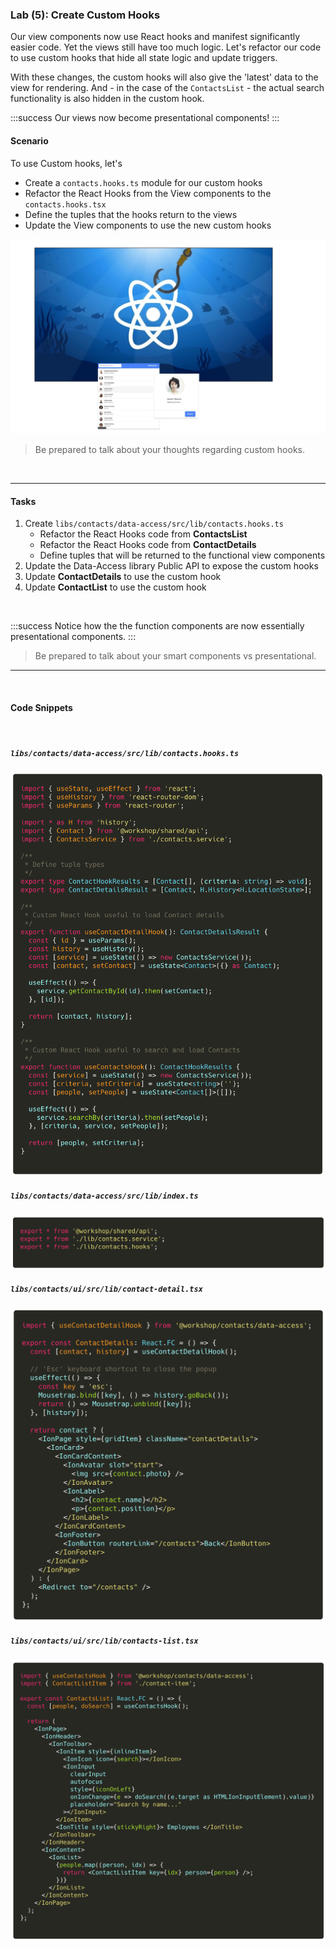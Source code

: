 ### Lab (5): Create Custom Hooks

Our view components now use React hooks and manifest significantly easier code. Yet the views still have too much logic.
Let's refactor our code to use custom hooks that hide all state logic and update triggers.

With these changes, the custom hooks will also give the 'latest' data to the view for rendering. And - in the case of the `ContactsList` - the actual search functionality is also hidden in the custom hook.

:::success
Our views now become presentational components!
:::

#### Scenario

To use Custom hooks, let's

- Create a `contacts.hooks.ts` module for our custom hooks
- Refactor the React Hooks from the View components to the `contacts.hooks.tsx`
- Define the tuples that the hooks return to the views
- Update the View components to use the new custom hooks

![](./assets/1595708557919.png)

> Be prepared to talk about your thoughts regarding custom hooks.

<br>

---

#### Tasks

1. Create `libs/contacts/data-access/src/lib/contacts.hooks.ts`
   - Refactor the React Hooks code from **ContactsList**
   - Refactor the React Hooks code from **ContactDetails**
   - Define tuples that will be returned to the functional view components
1. Update the Data-Access library Public API to expose the custom hooks
1. Update **ContactDetails** to use the custom hook
1. Update **ContactList** to use the custom hook

<br>

:::success
Notice how the the function components are now essentially presentational components.
:::

> Be prepared to talk about your smart components vs presentational.

---

<br>

#### Code Snippets

<br>

##### `libs/contacts/data-access/src/lib/contacts.hooks.ts`

![](./assets/1595708574076.png)

##### `libs/contacts/data-access/src/lib/index.ts`

![](./assets/1595708583312.png)

##### `libs/contacts/ui/src/lib/contact-detail.tsx`

![](./assets/1595708590602.png)

##### `libs/contacts/ui/src/lib/contacts-list.tsx`

![](./assets/1595708601784.png)
